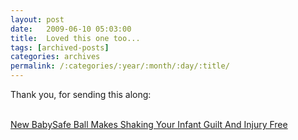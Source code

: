 ```yaml
---
layout: post
date:	2009-06-10 05:03:00
title:  Loved this one too...
tags: [archived-posts]
categories: archives
permalink: /:categories/:year/:month/:day/:title/
---
```

Thank you, <lj user="shortindiangirl"> for sending this along:


<lj-embed id="53"/><br /><a href="http://www.theonion.com/content/video/new_babysafe_ball_makes_shaking?utm_source=videoembed">New BabySafe Ball Makes Shaking Your Infant Guilt And Injury Free</a>
